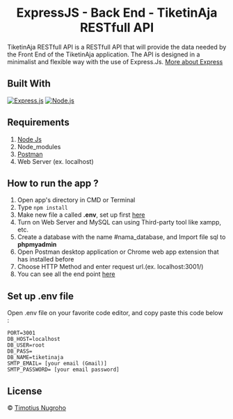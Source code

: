 <h1 align="center">ExpressJS - Back End - TiketinAja RESTfull API</h1>

TiketinAja RESTfull API is a RESTfull API that will provide the data needed by the Front End of the TiketinAja application. The API is designed in a minimalist and flexible way with the use of Express.Js. [More about Express](https://en.wikipedia.org/wiki/Express.js)

## Built With

[![Express.js](https://img.shields.io/badge/Express.js-4.x-orange.svg?style=rounded-square)](https://expressjs.com/en/starter/installing.html)
[![Node.js](https://img.shields.io/badge/Node.js-v.12.13-green.svg?style=rounded-square)](https://nodejs.org/)

## Requirements

1. <a href="https://nodejs.org/en/download/">Node Js</a>
2. Node_modules
3. <a href="https://www.getpostman.com/">Postman</a>
4. Web Server (ex. localhost)

## How to run the app ?

1. Open app's directory in CMD or Terminal
2. Type `npm install`
3. Make new file a called **.env**, set up first [here](#set-up-env-file)
4. Turn on Web Server and MySQL can using Third-party tool like xampp, etc.
5. Create a database with the name #nama_database, and Import file sql to **phpmyadmin**
6. Open Postman desktop application or Chrome web app extension that has installed before
7. Choose HTTP Method and enter request url.(ex. localhost:3001/)
8. You can see all the end point [here](https://documenter.getpostman.com/view/14948086/TzJoF1dZ)

## Set up .env file

Open .env file on your favorite code editor, and copy paste this code below :

```
PORT=3001
DB_HOST=localhost
DB_USER=root
DB_PASS=
DB_NAME=tiketinaja
SMTP_EMAIL= [your email (Gmail)]
SMTP_PASSWORD= [your email password]
```

## License

© [Timotius Nugroho](https://github.com/Timotius-Nugroho)
